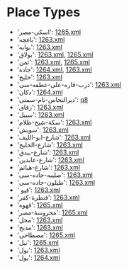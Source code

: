 # Place Types
 * 'اسکی-مصر'‎: [1265.xml](https://project-cairo-urban-news.github.io/CairoUrbanNews/?name=ottoman/1265.xml&text=%D8%A7%D8%B3%DA%A9%DB%8C-%D9%85%D8%B5%D8%B1)
 * 'باغچه'‎: [1263.xml](https://project-cairo-urban-news.github.io/CairoUrbanNews/?name=ottoman/1263.xml&text=%D8%A8%D8%A7%D8%BA%DA%86%D9%87)
 * 'بوابه'‎: [1263.xml](https://project-cairo-urban-news.github.io/CairoUrbanNews/?name=ottoman/1263.xml&text=%D8%A8%D9%88%D8%A7%D8%A8%D9%87)
 * 'بولاق'‎: [1263.xml](https://project-cairo-urban-news.github.io/CairoUrbanNews/?name=ottoman/1263.xml&text=%D8%A8%D9%88%D9%84%D8%A7%D9%82), [1265.xml](https://project-cairo-urban-news.github.io/CairoUrbanNews/?name=ottoman/1265.xml&text=%D8%A8%D9%88%D9%84%D8%A7%D9%82)
 * 'ثمن'‎: [1263.xml](https://project-cairo-urban-news.github.io/CairoUrbanNews/?name=ottoman/1263.xml&text=%D8%AB%D9%85%D9%86), [1265.xml](https://project-cairo-urban-news.github.io/CairoUrbanNews/?name=ottoman/1265.xml&text=%D8%AB%D9%85%D9%86)
 * 'جاده'‎: [1264.xml](https://project-cairo-urban-news.github.io/CairoUrbanNews/?name=ottoman/1264.xml&text=%D8%AC%D8%A7%D8%AF%D9%87), [1263.xml](https://project-cairo-urban-news.github.io/CairoUrbanNews/?name=ottoman/1263.xml&text=%D8%AC%D8%A7%D8%AF%D9%87)
 * 'خليج'‎: [1263.xml](https://project-cairo-urban-news.github.io/CairoUrbanNews/?name=ottoman/1263.xml&text=%D8%AE%D9%84%D9%8A%D8%AC)
 * 'درب-قاره-على-عطفه-سى'‎: [1263.xml](https://project-cairo-urban-news.github.io/CairoUrbanNews/?name=ottoman/1263.xml&text=%D8%AF%D8%B1%D8%A8-%D9%82%D8%A7%D8%B1%D9%87-%D8%B9%D9%84%D9%89-%D8%B9%D8%B7%D9%81%D9%87-%D8%B3%D9%89)
 * 'دکان'‎: [1264.xml](https://project-cairo-urban-news.github.io/CairoUrbanNews/?name=ottoman/1264.xml&text=%D8%AF%DA%A9%D8%A7%D9%86)
 * 'دیرالنحاس-نام-سمتى'‎: [q8](https://project-cairo-urban-news.github.io/CairoUrbanNews/?name=ottoman/q8&text=%D8%AF%DB%8C%D8%B1%D8%A7%D9%84%D9%86%D8%AD%D8%A7%D8%B3-%D9%86%D8%A7%D9%85-%D8%B3%D9%85%D8%AA%D9%89)
 * 'زقاق'‎: [1263.xml](https://project-cairo-urban-news.github.io/CairoUrbanNews/?name=ottoman/1263.xml&text=%D8%B2%D9%82%D8%A7%D9%82)
 * 'سبیل'‎: [1263.xml](https://project-cairo-urban-news.github.io/CairoUrbanNews/?name=ottoman/1263.xml&text=%D8%B3%D8%A8%DB%8C%D9%84)
 * 'سكة-شيخ-ظلام'‎: [1263.xml](https://project-cairo-urban-news.github.io/CairoUrbanNews/?name=ottoman/1263.xml&text=%D8%B3%D9%83%D8%A9-%D8%B4%D9%8A%D8%AE-%D8%B8%D9%84%D8%A7%D9%85)
 * 'سويش'‎: [1263.xml](https://project-cairo-urban-news.github.io/CairoUrbanNews/?name=ottoman/1263.xml&text=%D8%B3%D9%88%D9%8A%D8%B4)
 * 'شارع-ابو-الليف'‎: [1263.xml](https://project-cairo-urban-news.github.io/CairoUrbanNews/?name=ottoman/1263.xml&text=%D8%B4%D8%A7%D8%B1%D8%B9-%D8%A7%D8%A8%D9%88-%D8%A7%D9%84%D9%84%D9%8A%D9%81)
 * 'شارع-الخلیج'‎: [1263.xml](https://project-cairo-urban-news.github.io/CairoUrbanNews/?name=ottoman/1263.xml&text=%D8%B4%D8%A7%D8%B1%D8%B9-%D8%A7%D9%84%D8%AE%D9%84%DB%8C%D8%AC)
 * 'شارع-بیدق'‎: [1263.xml](https://project-cairo-urban-news.github.io/CairoUrbanNews/?name=ottoman/1263.xml&text=%D8%B4%D8%A7%D8%B1%D8%B9-%D8%A8%DB%8C%D8%AF%D9%82)
 * 'شارع-عابدين'‎: [1263.xml](https://project-cairo-urban-news.github.io/CairoUrbanNews/?name=ottoman/1263.xml&text=%D8%B4%D8%A7%D8%B1%D8%B9-%D8%B9%D8%A7%D8%A8%D8%AF%D9%8A%D9%86)
 * 'شارع-هياتم'‎: [1263.xml](https://project-cairo-urban-news.github.io/CairoUrbanNews/?name=ottoman/1263.xml&text=%D8%B4%D8%A7%D8%B1%D8%B9-%D9%87%D9%8A%D8%A7%D8%AA%D9%85)
 * 'صلیبه-جاده-سى'‎: [1263.xml](https://project-cairo-urban-news.github.io/CairoUrbanNews/?name=ottoman/1263.xml&text=%D8%B5%D9%84%DB%8C%D8%A8%D9%87-%D8%AC%D8%A7%D8%AF%D9%87-%D8%B3%D9%89)
 * 'طيلون-جاده-سی'‎: [1263.xml](https://project-cairo-urban-news.github.io/CairoUrbanNews/?name=ottoman/1263.xml&text=%D8%B7%D9%8A%D9%84%D9%88%D9%86-%D8%AC%D8%A7%D8%AF%D9%87-%D8%B3%DB%8C)
 * ' قپو'‎: [1263.xml](https://project-cairo-urban-news.github.io/CairoUrbanNews/?name=ottoman/1263.xml&text=%20%D9%82%D9%BE%D9%88)
 * 'قنطرة-كفر'‎: [1263.xml](https://project-cairo-urban-news.github.io/CairoUrbanNews/?name=ottoman/1263.xml&text=%D9%82%D9%86%D8%B7%D8%B1%D8%A9-%D9%83%D9%81%D8%B1)
 * 'قهوه'‎: [1265.xml](https://project-cairo-urban-news.github.io/CairoUrbanNews/?name=ottoman/1265.xml&text=%D9%82%D9%87%D9%88%D9%87)
 * 'محروسۀ-مصر'‎: [1265.xml](https://project-cairo-urban-news.github.io/CairoUrbanNews/?name=ottoman/1265.xml&text=%D9%85%D8%AD%D8%B1%D9%88%D8%B3%DB%80-%D9%85%D8%B5%D8%B1)
 * 'محل'‎: [1263.xml](https://project-cairo-urban-news.github.io/CairoUrbanNews/?name=ottoman/1263.xml&text=%D9%85%D8%AD%D9%84)
 * 'مذبح'‎: [1263.xml](https://project-cairo-urban-news.github.io/CairoUrbanNews/?name=ottoman/1263.xml&text=%D9%85%D8%B0%D8%A8%D8%AD)
 * 'مصطاحی'‎: [1265.xml](https://project-cairo-urban-news.github.io/CairoUrbanNews/?name=ottoman/1265.xml&text=%D9%85%D8%B5%D8%B7%D8%A7%D8%AD%DB%8C)
 * 'نیل'‎: [1265.xml](https://project-cairo-urban-news.github.io/CairoUrbanNews/?name=ottoman/1265.xml&text=%D9%86%DB%8C%D9%84)
 * 'يول'‎: [1263.xml](https://project-cairo-urban-news.github.io/CairoUrbanNews/?name=ottoman/1263.xml&text=%D9%8A%D9%88%D9%84)
 * 'یول'‎: [1264.xml](https://project-cairo-urban-news.github.io/CairoUrbanNews/?name=ottoman/1264.xml&text=%DB%8C%D9%88%D9%84)
